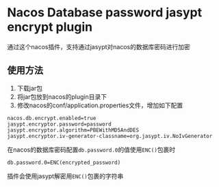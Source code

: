 # Nacos Database password jasypt encrypt plugin

通过这个nacos插件，支持通过jasypt对nacos的数据库密码进行加密

## 使用方法

1. 下载jar包
2. 将jar包放到nacos的plugin目录下
3. 修改nacos的conf/application.properties文件，增加如下配置

```properties
nacos.db.encrypt.enabled=true
jasypt.encryptor.password=password
jasypt.encryptor.algorithm=PBEWithMD5AndDES
jasypt.encryptor.iv-generator-classname=org.jasypt.iv.NoIvGenerator
```

在nacos的数据库密码配置`db.password.0`的值使用`ENC()`包裹时

```properties
db.password.0=ENC(encrypted_password)
```

插件会使用jasypt解密用`ENC()`包裹的字符串

